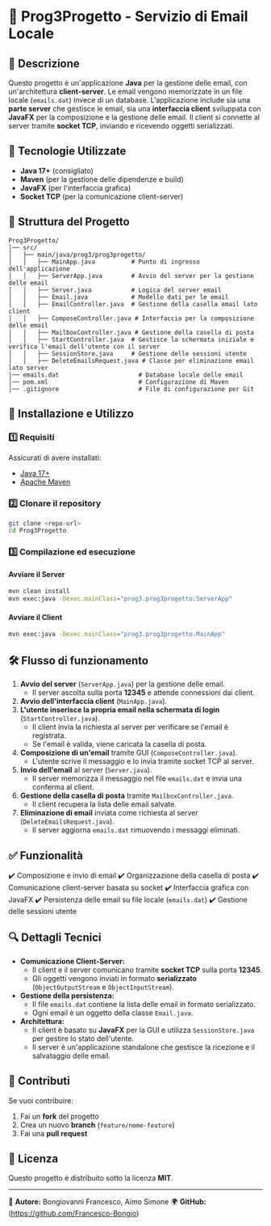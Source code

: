# 📧 Prog3Progetto - Servizio di Email Locale

## 📌 Descrizione
Questo progetto è un'applicazione **Java** per la gestione delle email, con un'architettura **client-server**.
Le email vengono memorizzate in un file locale (`emails.dat`) invece di un database.
L'applicazione include sia una **parte server** che gestisce le email, sia una **interfaccia client** sviluppata con **JavaFX** per la composizione e la gestione delle email.
Il client si connette al server tramite **socket TCP**, inviando e ricevendo oggetti serializzati.

## 🚀 Tecnologie Utilizzate
- **Java 17+** (consigliato)
- **Maven** (per la gestione delle dipendenze e build)
- **JavaFX** (per l'interfaccia grafica)
- **Socket TCP** (per la comunicazione client-server)

## 📂 Struttura del Progetto
```
Prog3Progetto/
│── src/
│   ├── main/java/prog3/prog3progetto/
│   │   ├── MainApp.java          # Punto di ingresso dell'applicazione
│   │   ├── ServerApp.java        # Avvio del server per la gestione delle email
│   │   ├── Server.java           # Logica del server email
│   │   ├── Email.java            # Modello dati per le email
│   │   ├── EmailController.java  # Gestione della casella email lato client
│   │   ├── ComposeController.java # Interfaccia per la composizione delle email
│   │   ├── MailboxController.java # Gestione della casella di posta
│   │   ├── StartController.java  # Gestisce la schermata iniziale e verifica l'email dell'utente con il server
│   │   ├── SessionStore.java     # Gestione delle sessioni utente
│   │   ├── DeleteEmailsRequest.java # Classe per eliminazione email lato server
│── emails.dat                      # Database locale delle email
│── pom.xml                         # Configurazione di Maven
│── .gitignore                      # File di configurazione per Git
```

## 🔧 Installazione e Utilizzo
### 1️⃣ Requisiti
Assicurati di avere installati:
- [Java 17+](https://www.oracle.com/java/technologies/javase-jdk17-downloads.html)
- [Apache Maven](https://maven.apache.org/install.html)

### 2️⃣ Clonare il repository
```sh
git clone <repo-url>
cd Prog3Progetto
```

### 3️⃣ Compilazione ed esecuzione
#### Avviare il **Server**
```sh
mvn clean install
mvn exec:java -Dexec.mainClass="prog3.prog3progetto.ServerApp"
```

#### Avviare il **Client**
```sh
mvn exec:java -Dexec.mainClass="prog3.prog3progetto.MainApp"
```

## 🛠️ Flusso di funzionamento
1. **Avvio del server** (`ServerApp.java`) per la gestione delle email.
   - Il server ascolta sulla porta **12345** e attende connessioni dai client.
2. **Avvio dell'interfaccia client** (`MainApp.java`).
3. **L'utente inserisce la propria email nella schermata di login** (`StartController.java`).
   - Il client invia la richiesta al server per verificare se l'email è registrata.
   - Se l'email è valida, viene caricata la casella di posta.
4. **Composizione di un'email** tramite GUI (`ComposeController.java`).
   - L'utente scrive il messaggio e lo invia tramite socket TCP al server.
5. **Invio dell'email** al server (`Server.java`).
   - Il server memorizza il messaggio nel file `emails.dat` e invia una conferma al client.
6. **Gestione della casella di posta** tramite `MailboxController.java`.
   - Il client recupera la lista delle email salvate.
7. **Eliminazione di email** inviata come richiesta al server (`DeleteEmailsRequest.java`).
   - Il server aggiorna `emails.dat` rimuovendo i messaggi eliminati.

## ✅ Funzionalità
✔️ Composizione e invio di email 
✔️ Organizzazione della casella di posta 
✔️ Comunicazione client-server basata su socket 
✔️ Interfaccia grafica con JavaFX 
✔️ Persistenza delle email su file locale (`emails.dat`) 
✔️ Gestione delle sessioni utente

## 🔍 Dettagli Tecnici
- **Comunicazione Client-Server:**
  - Il client e il server comunicano tramite **socket TCP** sulla porta **12345**.
  - Gli oggetti vengono inviati in formato **serializzato** (`ObjectOutputStream` e `ObjectInputStream`).
- **Gestione della persistenza:**
  - Il file `emails.dat` contiene la lista delle email in formato serializzato.
  - Ogni email è un oggetto della classe `Email.java`.
- **Architettura:**
  - Il client è basato su **JavaFX** per la GUI e utilizza `SessionStore.java` per gestire lo stato dell'utente.
  - Il server è un'applicazione standalone che gestisce la ricezione e il salvataggio delle email.

## 🤝 Contributi
Se vuoi contribuire:
1. Fai un **fork** del progetto  
2. Crea un nuovo **branch** (`feature/nome-feature`)  
3. Fai una **pull request**  

## 📜 Licenza
Questo progetto è distribuito sotto la licenza **MIT**.

---

📩 **Autore:** Bongiovanni Francesco, Aimo Simone
🌍 **GitHub:** (https://github.com/Francesco-Bongio)

